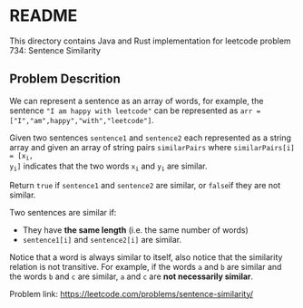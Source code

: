 # README

This directory contains Java and Rust implementation for leetcode problem 734: Sentence Similarity

## Problem Descrition

We can represent a sentence as an array of words, for example, the sentence `"I am happy with leetcode"` can be represented as `arr = ["I","am",happy","with","leetcode"]`.

Given two sentences `sentence1` and `sentence2` each represented as a string array and given an array of string pairs `similarPairs` where <code>similarPairs[i] = [x<sub>i</sub>, y<sub>i</sub>]</code> indicates that the two words <code>x<sub>i</sub></code> and <code>y<sub>i</sub></code> are similar.

Return `true` if `sentence1` and `sentence2` are similar, or `false`if they are not similar.

Two sentences are similar if:

* They have **the same length** (i.e. the same number of words)
* `sentence1[i]` and `sentence2[i]` are similar.

Notice that a word is always similar to itself, also notice that the similarity relation is not transitive. For example, if the words `a` and `b` are similar and the words `b` and `c` are similar, `a` and `c` are **not necessarily similar**.



Problem link: https://leetcode.com/problems/sentence-similarity/

